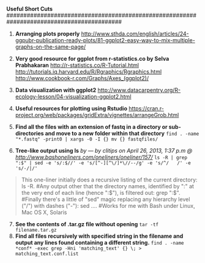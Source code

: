 **Useful Short Cuts**
##########################################################################################
1. **Arranging plots properly**
http://www.sthda.com/english/articles/24-ggpubr-publication-ready-plots/81-ggplot2-easy-way-to-mix-multiple-graphs-on-the-same-page/

2. **Very good resource for ggplot from r-statistics.co by Selva Prabhakaran**
http://r-statistics.co/R-Tutorial.html
http://tutorials.iq.harvard.edu/R/Rgraphics/Rgraphics.html
http://www.cookbook-r.com/Graphs/Axes_(ggplot2)/

3. **Data visualization with ggplot2**
http://www.datacarpentry.org/R-ecology-lesson/04-visualization-ggplot2.html

4. **Useful resources for plotting using Rstudio**
https://cran.r-project.org/web/packages/gridExtra/vignettes/arrangeGrob.html

5. **Find all the files with an extension of fastq in a directory or sub-directories and move to a new folder within that directory**
```find . -name "*.fastq" -print0 | xargs -0 -I {} mv {} fastqfiles/```

6. **Tree-like output using ls** _by — by clitips on April 26, 2013, 1:37 p.m @ http://www.bashoneliners.com/oneliners/oneliner/157/_
```ls -R | grep ":$" | sed -e 's/:$//' -e 's/[^-][^\/]*\//--/g' -e 's/^/   /' -e 's/-/|/'```
 >This one-liner initially does a recursive listing of the current directory: ls -R.
 #Any output other that the directory names, identified by ":" at the very end of each line (hence ":$"), is filtered out: grep ":$".
 #Finally there's a little of "sed" magic replacing any hierarchy level ("/") with dashes ("-"): sed ....
 #Works for me with Bash under Linux, Mac OS X, Solaris

7. **See the contents of .tar.gz file without opening**
```tar -tf filename.tar.gz```
8. **Find all files recursively with specified string in the filename and output any lines found containing a different string.**
```find . -name *conf* -exec grep -Hni 'matching_text' {} \; > matching_text.conf.list```
